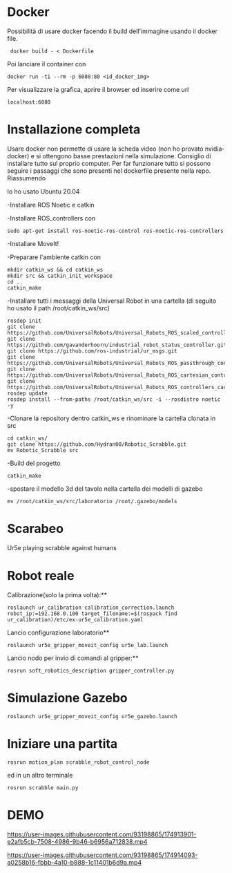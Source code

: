 
# Docker
Possibilità di usare docker facendo il build dell'immagine usando il docker file. 

```
 docker build - < Dockerfile
```
Poi lanciare il container con 
```
docker run -ti --rm -p 6080:80 <id_docker_img>
```
Per visualizzare la grafica, aprire il browser ed inserire come url 
```
localhost:6080
```

# Installazione completa
Usare docker non permette di usare la scheda video (non ho provato nvidia-docker) e si ottengono basse prestazioni nella simulazione. Consiglio di installare tutto sul proprio computer. Per far funzionare tutto si possono seguire i passaggi che sono presenti nel dockerfile presente nella repo. Riassumendo

Io ho usato Ubuntu 20.04

-Installare ROS Noetic e catkin

-Installare ROS_controllers con

```
sudo apt-get install ros-noetic-ros-control ros-noetic-ros-controllers
```
-Installare MoveIt!

-Preparare l'ambiente catkin con
```
mkdir catkin_ws && cd catkin_ws
mkdir src && catkin_init_workspace
cd ..
catkin_make
```
-Installare tutti i messaggi della Universal Robot in una cartella (di seguito ho usato il path /root/catkin_ws/src)
```
rosdep init
git clone https://github.com/UniversalRobots/Universal_Robots_ROS_scaled_controllers.git
git clone https://github.com/gavanderhoorn/industrial_robot_status_controller.git
git clone https://github.com/ros-industrial/ur_msgs.git
git clone https://github.com/UniversalRobots/Universal_Robots_ROS_passthrough_controllers
git clone https://github.com/UniversalRobots/Universal_Robots_ROS_cartesian_control_msgs/
git clone https://github.com/UniversalRobots/Universal_Robots_ROS_controllers_cartesian
rosdep update 
rosdep install --from-paths /root/catkin_ws/src -i --rosdistro noetic -y
```
-Clonare la repository dentro catkin_ws e rinominare la cartella clonata in src
```
cd catkin_ws/
git clone https://github.com/Hydran00/Robotic_Scrabble.git
mv Robotic_Scrabble src
```
-Build del progetto
```
catkin_make
```
-spostare il modello 3d del tavolo nella cartella dei modelli di gazebo
```
mv /root/catkin_ws/src/laboratorio /root/.gazebo/models
```

# Scarabeo
Ur5e playing scrabble against humans

# Robot reale

Calibrazione(solo la prima volta):**
```
roslaunch ur_calibration calibration_correction.launch  robot_ip:=192.168.0.100 target_filename:=$(rospack find ur_calibration)/etc/ex-ur5e_calibration.yaml 
```
Lancio configurazione laboratorio**

```
roslaunch ur5e_gripper_moveit_config ur5e_lab.launch
```
Lancio nodo per invio di comandi al gripper:**
```
rosrun soft_robotics_description gripper_controller.py
```

# Simulazione Gazebo

```
roslaunch ur5e_gripper_moveit_config ur5e_gazebo.launch
```

# Iniziare una partita

```
rosrun motion_plan scrabble_robot_control_node
```
ed in un altro terminale
```
rosrun scrabble main.py
```


# DEMO
https://user-images.githubusercontent.com/93198865/174913901-e2afb5cb-7508-4986-9b46-b6956a712838.mp4



https://user-images.githubusercontent.com/93198865/174914093-a0258b16-fbbb-4a10-b888-1c11401b6d9a.mp4


